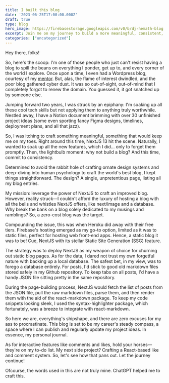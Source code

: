 ```yaml
---
title: I built this blog
date: '2023-06-25T17:00:00.000Z'
draft: true
type: blog
hero_image: https://firebasestorage.googleapis.com/v0/b/dj-hemath-blog.appspot.com/o/blog-images%2Fi-built-this-blog.jpg?alt=media&token=91c90104-679e-4045-b3b9-28d2f11efd3e
excerpt: Join me on my journey to build a more meaningful, consistent, and cost-effective blog using NextJS 13.
categories: ["uncategorized"]
---
```


Hey there, folks!

So, here's the scoop: I'm one of those people who just can't resist having a blog to spill the beans on everything I ponder, get up to, and every corner of the world I explore. Once upon a time, I even had a Wordpress blog, courtesy of my [mentor](https://twitter.com/saiy2k). But, alas, the flame of interest dwindled, and the poor blog gathered cyber dust. It was so out-of-sight, out-of-mind that I completely forgot to renew the domain. You guessed it, it got snatched up by someone else.

Jumping forward two years, I was struck by an epiphany: I'm soaking up all these cool tech skills but not applying them to anything truly worthwhile. Nestled away, I have a Notion document brimming with over 30 unfinished project ideas (some even sporting fancy Figma designs, timelines, deployment plans, and all that jazz).

So, I was itching to craft something meaningful, something that would keep me on my toes. Right around this time, NextJS 13 hit the scene. Naturally, I wanted to soak up all the new features, which I did... only to forget them promptly. Then, the lightbulb moment: why not build a blog? And this time, commit to consistency.

Determined to avoid the rabbit hole of crafting ornate design systems and deep-diving into human psychology to craft the world's best blog, I kept things straightforward. The design? A single, unpretentious page, listing all my blog entries.

My mission: leverage the power of NextJS to craft an improved blog. However, reality struck—I couldn't afford the luxury of hosting a blog with all the bells and whistles NextJS offers, like next/image and a database. Why break the bank on a blog solely dedicated to my musings and ramblings? So, a zero-cost blog was the target.

Compounding the issue, this was when Heroku did away with their free tiers. Firebase's hosting emerged as my go-to option, limited as it was to static files, perfect for hosting web front-end apps. Hence, a static blog it was to be! Cue, NextJS with its stellar Static Site Generation (SSG) feature.

The strategy was to deploy NextJS as my weapon of choice for churning out static blog pages. As for the data, I dared not trust my own forgetful nature with backing up a local database. The safest bet, in my view, was to forego a database entirely. For posts, I'd stick to good old markdown files stored safely in my Github repository. To keep tabs on all posts, I'd have a handy JSON file sitting pretty in the same repository.

During the page-building process, NextJS would fetch the list of posts from the JSON file, pull the raw markdown files, parse them, and then render them with the aid of the react-markdown package. To keep my code snippets looking sleek, I used the syntax-highlighter package, which fortunately, was a breeze to integrate with react-markdown.

So here we are, everything's shipshape, and there are zero excuses for my ass to procrastinate. This blog is set to be my career's steady compass, a space where I can publish and regularly update my project ideas. In essence, my personal journal.

As for interactive features like comments and likes, hold your horses—they're on my to-do list. My next side project? Crafting a React-based like and comment system. So, let's see how that pans out. Let the journey continue!

Ofcourse, the words used in this are not truly mine. ChatGPT helped me to craft this.
